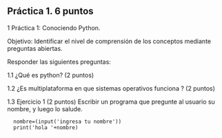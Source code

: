 ## Práctica 1. 6 puntos
1 Práctica 1: Conociendo Python.

Objetivo: Identificar el nivel de comprensión de los conceptos mediante preguntas
abiertas.

Responder las siguientes preguntas:

1.1 ¿Qué es python? (2 puntos)


1.2 ¿Es multiplataforma en que sistemas operativos funciona ? (2 puntos)


1.3 Ejercicio 1 (2 puntos)
Escribir un programa que pregunte al usuario su nombre, y luego lo salude.

      nombre=(input('ingresa tu nombre'))
      print('hola '+nombre)
